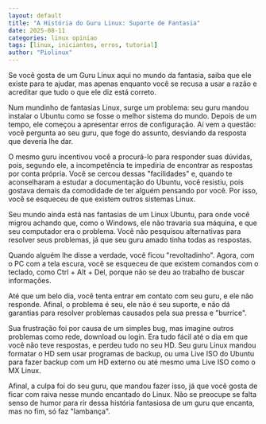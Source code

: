 ```yaml
---
layout: default
title: "A História do Guru Linux: Suporte de Fantasia"
date: 2025-08-11
categories: linux opiniao
tags: [linux, iniciantes, erros, tutorial]
author: "Piolinux"
---
```



Se você gosta de um Guru Linux aqui no mundo da fantasia, saiba que ele existe para te ajudar, mas apenas enquanto você se recusa a usar a razão e acreditar que tudo o que ele diz está correto.

Num mundinho de fantasias Linux, surge um problema: seu guru mandou instalar o Ubuntu como se fosse o melhor sistema do mundo. Depois de um tempo, ele começou a apresentar erros de configuração. Aí vem a questão: você pergunta ao seu guru, que foge do assunto, desviando da resposta que deveria lhe dar.

O mesmo guru incentivou você a procurá-lo para responder suas dúvidas, pois, segundo ele, a incompetência te impediria de encontrar as respostas por conta própria. Você se cercou dessas "facilidades" e, quando te aconselharam a estudar a documentação do Ubuntu, você resistiu, pois gostava demais da comodidade de ter alguém pensando por você. Por isso, você se esqueceu de que existem outros sistemas Linux.

Seu mundo ainda está nas fantasias de um Linux Ubuntu, para onde você migrou achando que, como o Windows, ele não travaria sua máquina, e que seu computador era o problema. Você não pesquisou alternativas para resolver seus problemas, já que seu guru amado tinha todas as respostas.

Quando alguém lhe disse a verdade, você ficou "revoltadinho". Agora, com o PC com a tela escura, você se esqueceu de que existem comandos com o teclado, como Ctrl + Alt + Del, porque não se deu ao trabalho de buscar informações.

Até que um belo dia, você tenta entrar em contato com seu guru, e ele não responde. Afinal, o problema é seu, ele não é seu suporte, e não dá garantias para resolver problemas causados pela sua pressa e "burrice".

Sua frustração foi por causa de um simples bug, mas imagine outros problemas como rede, download ou login. Era tudo fácil até o dia em que você não teve respostas, e perdeu tudo no seu HD. Seu guru Linux mandou formatar o HD sem usar programas de backup, ou uma Live ISO do Ubuntu para fazer backup com um HD externo ou até mesmo uma Live ISO como o MX Linux.

Afinal, a culpa foi do seu guru, que mandou fazer isso, já que você gosta de ficar com raiva nesse mundo encantado do Linux. Não se preocupe se falta senso de humor para rir dessa história fantasiosa de um guru que encanta, mas no fim, só faz "lambança".
